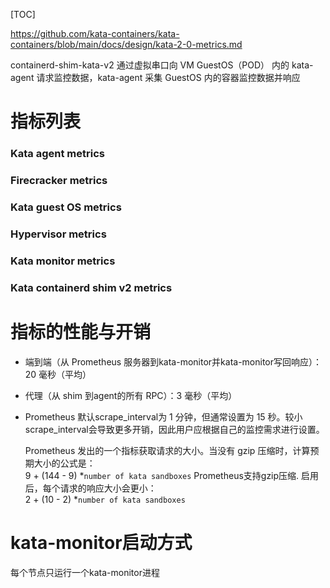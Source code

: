 [TOC]

https://github.com/kata-containers/kata-containers/blob/main/docs/design/kata-2-0-metrics.md

containerd-shim-kata-v2 通过虚拟串口向 VM GuestOS（POD） 内的 kata-agent 请求监控数据，kata-agent 采集 GuestOS 内的容器监控数据并响应


# 指标列表
### Kata agent metrics
### Firecracker metrics
### Kata guest OS metrics
### Hypervisor metrics
### Kata monitor metrics
### Kata containerd shim v2 metrics


# 指标的性能与开销
-  端到端（从 Prometheus 服务器到kata-monitor并kata-monitor写回响应）：20 毫秒（平均）
-  代理（从 shim 到agent的所有 RPC）：3 毫秒（平均）
-  Prometheus 默认scrape_interval为 1 分钟，但通常设置为 15 秒。较小scrape_interval会导致更多开销，因此用户应根据自己的监控需求进行设置。

	Prometheus 发出的一个指标获取请求的大小。当没有 gzip 压缩时，计算预期大小的公式是：  
9 + (144 - 9) *`number of kata sandboxes`
	Prometheus支持gzip压缩. 启用后，每个请求的响应大小会更小：  
2 + (10 - 2) *`number of kata sandboxes`


# kata-monitor启动方式

每个节点只运行一个kata-monitor进程





